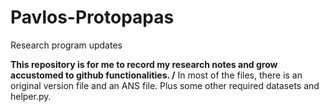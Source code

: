 # Pavlos-Protopapas
Research program updates 
 
**This repository is for me to record my research notes and grow accustomed to github functionalities. /**
In most of the files, there is an original version file and an ANS file. Plus some other required datasets and helper.py. 
